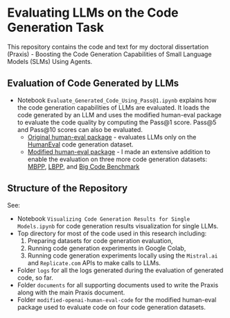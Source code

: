 # Evaluating LLMs on the Code Generation Task

This repository contains the code and text for my doctoral dissertation (Praxis) - Boosting the Code Generation Capabilities of Small Language Models (SLMs) Using Agents.

## Evaluation of Code Generated by LLMs
* Notebook `Evaluate_Generated_Code_Using_Pass@1.ipynb` explains how the code generation capabilities of LLMs are evaluated. It loads the code generated by an LLM and uses the modified human-eval package to evaluate the code quality by computing the Pass@1 score. Pass@5 and Pass@10 scores can also be evaluated.
    * [Original human-eval package](https://github.com/openai/human-eval) - evaluates LLMs only on the [HumanEval](https://huggingface.co/datasets/openai/openai_humaneval) code generation dataset.
    * [Modified human-eval package](https://github.com/agnedil/code-generation/tree/main/modified-openai-human-eval-code) - I made an extensive addition to enable the evaluation on three more code generation datasets: [MBPP](https://huggingface.co/datasets/google-research-datasets/mbpp), [LBPP](https://huggingface.co/datasets/CohereForAI/lbpp), and [Big Code Benchmark](https://huggingface.co/datasets/bigcode/bigcodebench)

## Structure of the Repository

See:
* Notebook `Visualizing Code Generation Results for Single Models.ipynb` for code generation results visualization for single LLMs.
* Top directory for most of the code used in this research including:
    1. Preparing datasets for code generation evaluation,
    2. Running code generation experiments in Google Colab,
    3. Running code generation experiments locally using the `Mistral.ai` and `Replicate.com` APIs to make calls to LLMs. 
* Folder `logs` for all the logs generated during the evaluation of generated code, so far.
* Folder `documents` for all supporting documents used to write the Praxis along with the main Praxis document.
* Folder `modified-openai-human-eval-code` for the modified human-eval package used to evaluate code on four code generation datasets.